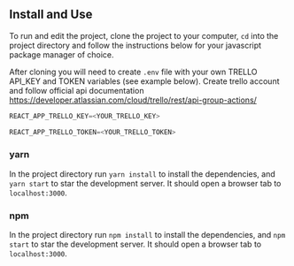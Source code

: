 ## Install and Use

To run and edit the project, clone the project to your computer, `cd` into the project directory and follow the instructions below for your javascript package manager of choice.

After cloning you will need to create `.env` file with your own TRELLO API_KEY and TOKEN variables (see example below). Create trello account and follow official api documentation https://developer.atlassian.com/cloud/trello/rest/api-group-actions/

```javascript
REACT_APP_TRELLO_KEY=<YOUR_TRELLO_KEY>
```

```javascript
REACT_APP_TRELLO_TOKEN=<YOUR_TRELLO_TOKEN>
```

### yarn

In the project directory run `yarn install` to install the dependencies, and `yarn start` to star the development server. It should open a browser tab to `localhost:3000`.

### npm

In the project directory run `npm install` to install the dependencies, and `npm start` to star the development server. It should open a browser tab to `localhost:3000`.
